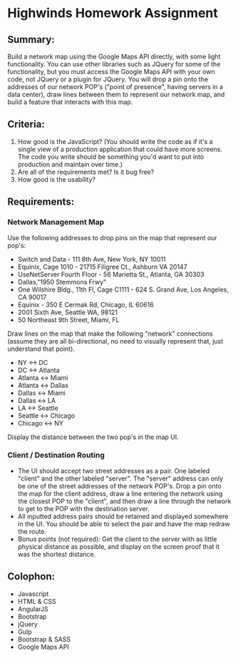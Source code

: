 # Highwinds Homework Assignment

## Summary:
Build a network map using the Google Maps API directly, with some light functionality. You can use other libraries such as JQuery for some of the functionality, but you must access the Google Maps API with your own code, not JQuery or a plugin for JQuery. You will drop a pin onto the addresses of our network POP's ("point of presence", having servers in a data center), draw lines between them to represent our network map, and build a feature that interacts with this map.  

## Criteria:
1. How good is the JavaScript? (You should write the code as if it's a single view of a production application that could have more screens. The code you write should be something you'd want to put into production and maintain over time.)  
2. Are all of the requirements met? Is it bug free?  
3. How good is the usability?  

## Requirements:
### Network Management Map
Use the following addresses to drop pins on the map that represent our pop's:
 * Switch and Data - 111 8th Ave, New York, NY 10011 
 * Equinix, Cage 1010 - 21715 Filigree Ct., Ashburn VA 20147 
 * UseNetServer Fourth Floor - 56 Marietta St., Atlanta, GA 30303 
 * Dallas,"1950 Stemmons Frwy" 
 * One Wilshire Bldg., 11th Fl, Cage C1111 - 624 S. Grand Ave, Los Angeles, CA 90017 
 * Equinix - 350 E Cermak Rd, Chicago, IL 60616 
 * 2001 Sixth Ave, Seattle WA, 98121 
 * 50 Northeast 9th Street, Miami, FL 

Draw lines on the map that make the following "network" connections (assume they are all bi-directional, no need to visually represent that, just understand that point). 
 * NY <-> DC
 * DC <-> Atlanta
 * Atlanta <-> Miami
 * Atlanta <-> Dallas
 * Dallas <-> Miami
 * Dallas <-> LA
 * LA <-> Seattle
 * Seattle <-> Chicago
 * Chicago <-> NY 

Display the distance between the two pop's in the map UI.

### Client / Destination Routing
 * The UI should accept two street addresses as a pair. One labeled "client" and the other labeled "server". The "server" address can only be one of the street addresses of the network POP's. Drop a pin onto the map for the client address, draw a line entering the network using the closest POP to the "client", and then draw a line through the network to get to the POP with the destination server. 
 * All inputted address pairs should be retained and displayed somewhere in the UI. You should be able to select the pair and have the map redraw the route.
 * Bonus points (not required): Get the client to the server with as little physical distance as possible, and display on the screen proof that it was the shortest distance.

## Colophon:
 * Javascript
 * HTML & CSS
 * AngularJS
 * Bootstrap
 * jQuery
 * Gulp
 * Bootstrap & SASS
 * Google Maps API 